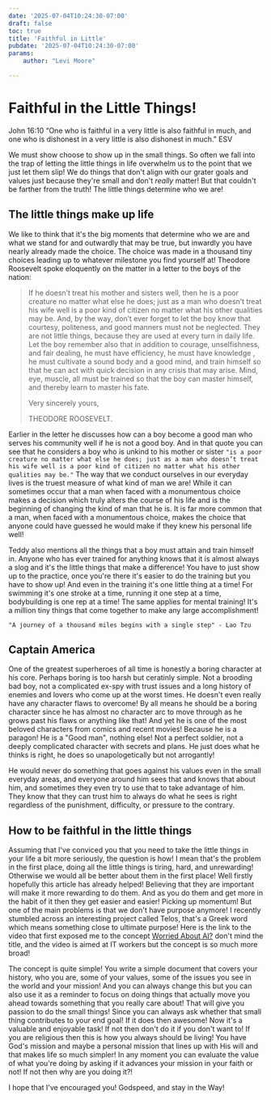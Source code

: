 ```yaml
---
date: '2025-07-04T10:24:30-07:00'
draft: false
toc: true
title: 'Faithful in Little'
pubdate: '2025-07-04T10:24:30-07:00'
params:
    author: "Levi Moore"

---
```


# Faithful in the Little Things!

John 16:10 “One who is faithful in a very little is also faithful in much, and one who is dishonest in a very little is also dishonest in much." ESV

We must show choose to show up in the small things. So often we fall into the trap of letting the little things in life overwhelm us to the point that we just let them slip! We do things that don't align with our grater goals and values just because they're small and don't *really* matter! But that couldn't be farther from the truth! The little things determine who we are!

## The little things make up life

We like to think that it's the big moments that determine who we are and what we stand for and outwardly that may be true, but inwardly you have nearly already made the choice. The choice was made in a thousand tiny choices leading up to whatever milestone you find yourself at! Theodore Roosevelt spoke eloquently on the matter in a letter to the boys of the nation:

>If he doesn’t treat his mother and sisters well, then he is a poor creature no matter what else he does; just as a man who doesn’t treat his wife well is a poor kind of citizen no matter what his other qualities may be. And, by the way, don’t ever forget to let the boy know that courtesy, politeness, and good manners must not be neglected. They are not little things, because they are used at every turn in daily life. Let the boy remember also that in addition to courage, unselfishness, and fair dealing, he must have efficiency, he must have knowledge , he must cultivate a sound body and a good mind, and train himself so that he can act with quick decision in any crisis that may arise. Mind, eye, muscle, all must be trained so that the boy can master himself, and thereby learn to master his fate.
>
>Very sincerely yours,
>
>THEODORE ROOSEVELT.

Earlier in the letter he discusses how can a boy become a good man who serves his community well if he is not a good boy. And in that quote you can see that he considers a boy who is unkind to his mother or sister `"is a poor creature no matter what else he does; just as a man who doesn’t treat his wife well is a poor kind of citizen no matter what his other qualities may be."` The way that we conduct ourselves in our everyday lives is the truest measure of what kind of man we are! While it can sometimes occur that a man when faced with a monumentous choice makes a decision which truly alters the course of his life and is the beginning of changing the kind of man that he is. It is far more common that a man, when faced with a monumentous choice, makes the choice that anyone could have guessed he would make if they knew his personal life well!

Teddy also mentions all the things that a boy must attain and train himself in. Anyone who has ever trained for anything knows that it is almost always a slog and it's the little things that make a difference! You have to just show up to the practice, once you're there it's easier to do the training but you have to show up! And even in the training it's one little thing at a time! For swimming it's one stroke at a time, running it one step at a time, bodybuilding is one rep at a time! The same applies for mental training! It's a million tiny things that come together to make any large accomplishment!

`"A journey of a thousand miles begins with a single step" - Lao Tzu`

## Captain America

One of the greatest superheroes of all time is honestly a boring character at his core. Perhaps boring is too harsh but ceratinly simple. Not a brooding bad boy, not a complicated ex-spy with trust issues and a long history of enemies and lovers who come up at the worst times. He doesn't even really have any character flaws to overcome! By all means he should be a boring character since he has almost no character arc to move through as he grows past his flaws or anything like that! And yet he is one of the most beloved characters from comics and recent movies! Because he is a paragon! He is a "Good man", nothing else! Not a perfect soldier, not a deeply complicated character with secrets and plans. He just does what he thinks is right, he does so unapologetically but not arrogantly! 

He would never do something that goes against his values even in the small everyday areas, and everyone around him sees that and knows that about him, and sometimes they even try to use that to take advantage of him. They know that they can trust him to always do what he sees is right regardless of the punishment, difficulty, or pressure to the contrary.

## How to be faithful in the little things

Assuming that I've conviced you that you need to take the little things in your life a bit more seriously, the question is how! I mean that's the problem in the first place, doing all the little things is tiring, hard, and unrewarding! Otherwise we would all be better about them in the first place! Well firstly hopefully this article has already helped! Believing that they are important will make it more rewarding to do them. And as you do them and get more in the habit of it then they get easier and easier! Picking up momentum! But one of the main problems is that we don't have purpose anymore! I recently stumbled across an interesting project called Telos, that's a Greek word which means something close to ultimate purpose! Here is the link to the video that first exposed me to the concept [Worried About AI?](https://youtu.be/3BXE0e3QZ4U?si=nv7ljny0iby0t56Q) don't mind the title, and the video is aimed at IT workers but the concept is so much more broad!

The concept is quite simple! You write a simple document that covers your history, who you are, some of your values, some of the issues you see in the world and your mission! And you can always change this but you can also use it as a reminder to focus on doing things that actually move you ahead towards something that you really care about! That will give you passion to do the small things! Since you can always ask whether that small thing contributes to your end goal! If it does then awesome! Now it's a valuable and enjoyable task! If not then don't do it if you don't want to! If you are religious then this is how you always should be living! You have God's mission and maybe a personal mission that lines up with His will and that makes life so much simpler! In any moment you can evaluate the value of what you're doing by asking if it advances your mission in your faith or not! If not then why are you doing it?!

I hope that I've encouraged you! Godspeed, and stay in the Way!
 
